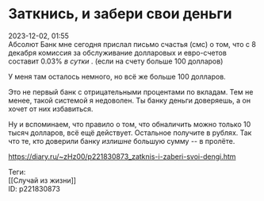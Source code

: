 Заткнись, и забери свои деньги
===============================

   
 2023-12-02, 01:55   
  Абсолют Банк мне сегодня прислал письмо счастья (смс) о том, что с 8 декабря комиссия за обслуживание долларовых и евро-счетов составит 0.03%  *в сутки*  . (если на счету больше 100 долларов)   
   
 У меня там осталось немного, но всё же больше 100 долларов.   
   
 Это не первый банк с отрицательными процентами по вкладам. Тем не менее, такой системой я недоволен. Ты банку деньги доверяешь, а он хочет от них избавиться.   
   
 Ну и вспоминаем, что правило о том, что обналичить можно только 10 тысяч долларов, всё ещё действует. Остальное получите в рублях. Так что те, кто доверили банку  *излишне*  большую сумму -- в пролёте.   
    
 <https://diary.ru/~zHz00/p221830873_zatknis-i-zaberi-svoi-dengi.htm>   
   
 Теги:   
 [[Случай из жизни]]   
 ID: p221830873